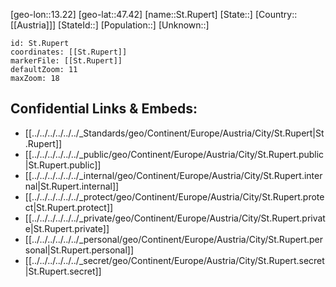 ﻿---
location: [47.42,13.22]
mapzoom: [7,12] 
mapmarker: city 
type: City
tags:
- geo/City


SpocWebEntityId: 34489
isDeleted: false
confidential: public

---
[geo-lon::13.22]
[geo-lat::47.42]
[name::St.Rupert]
[State::]
[Country::[[Austria]]]
[StateId::]
[Population::]
[Unknown::]


```leaflet
id: St.Rupert
coordinates: [[St.Rupert]]
markerFile: [[St.Rupert]]
defaultZoom: 11 
maxZoom: 18
```


## Confidential Links & Embeds: 
- [[../../../../../../_Standards/geo/Continent/Europe/Austria/City/St.Rupert|St.Rupert]] 
- [[../../../../../../_public/geo/Continent/Europe/Austria/City/St.Rupert.public|St.Rupert.public]] 
- [[../../../../../../_internal/geo/Continent/Europe/Austria/City/St.Rupert.internal|St.Rupert.internal]] 
- [[../../../../../../_protect/geo/Continent/Europe/Austria/City/St.Rupert.protect|St.Rupert.protect]] 
- [[../../../../../../_private/geo/Continent/Europe/Austria/City/St.Rupert.private|St.Rupert.private]] 
- [[../../../../../../_personal/geo/Continent/Europe/Austria/City/St.Rupert.personal|St.Rupert.personal]] 
- [[../../../../../../_secret/geo/Continent/Europe/Austria/City/St.Rupert.secret|St.Rupert.secret]] 

